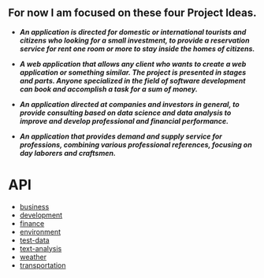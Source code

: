## For now I am focused on these four Project Ideas.

-  ***An application is directed for domestic or international tourists and citizens who looking for a small investment, to provide a reservation service for rent one room or more to stay inside the homes of citizens.***
-  ***A web application that allows any client who wants to create a web application or something similar. The project is presented in stages and parts. Anyone specialized in the field of software development can book and accomplish a task for a sum of money.***
- ***An application directed at companies and investors in general, to provide consulting based on data science and data analysis to improve and develop professional and financial performance.***

- ***An application that provides demand and supply service for professions, combining various professional references, focusing on day laborers and craftsmen.***




# API
- [business](https://github.com/public-apis/public-apis#business)
- [development](https://github.com/public-apis/public-apis#development)
- [finance](https://github.com/public-apis/public-apis#finance)
- [environment](https://github.com/public-apis/public-apis#environment)
- [test-data](https://github.com/public-apis/public-apis#test-data)
- [text-analysis](https://github.com/public-apis/public-apis#text-analysis)
- [weather](https://github.com/public-apis/public-apis#weather)
- [transportation](https://github.com/public-apis/public-apis#transportation)
